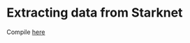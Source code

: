# Extracting data from Starknet
Compile [here](https://docs.google.com/document/d/1Bpz3zUF8wTjP2cCZNuNzlF0lkQy8ks-MsUpl9Ec3Hd4/edit?usp=sharing)